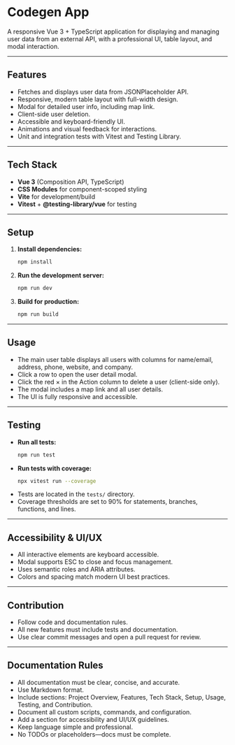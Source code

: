 # Codegen App

A responsive Vue 3 + TypeScript application for displaying and managing user data from an external API, with a professional UI, table layout, and modal interaction.

---

## Features

- Fetches and displays user data from JSONPlaceholder API.
- Responsive, modern table layout with full-width design.
- Modal for detailed user info, including map link.
- Client-side user deletion.
- Accessible and keyboard-friendly UI.
- Animations and visual feedback for interactions.
- Unit and integration tests with Vitest and Testing Library.

---

## Tech Stack

- **Vue 3** (Composition API, TypeScript)
- **CSS Modules** for component-scoped styling
- **Vite** for development/build
- **Vitest** + **@testing-library/vue** for testing

---

## Setup

1. **Install dependencies:**

   ```sh
   npm install
   ```

2. **Run the development server:**

   ```sh
   npm run dev
   ```

3. **Build for production:**
   ```sh
   npm run build
   ```

---

## Usage

- The main user table displays all users with columns for name/email, address, phone, website, and company.
- Click a row to open the user detail modal.
- Click the red × in the Action column to delete a user (client-side only).
- The modal includes a map link and all user details.
- The UI is fully responsive and accessible.

---

## Testing

- **Run all tests:**
  ```sh
  npm run test
  ```
- **Run tests with coverage:**
  ```sh
  npx vitest run --coverage
  ```
- Tests are located in the `tests/` directory.
- Coverage thresholds are set to 90% for statements, branches, functions, and lines.

---

## Accessibility & UI/UX

- All interactive elements are keyboard accessible.
- Modal supports ESC to close and focus management.
- Uses semantic roles and ARIA attributes.
- Colors and spacing match modern UI best practices.

---

## Contribution

- Follow code and documentation rules.
- All new features must include tests and documentation.
- Use clear commit messages and open a pull request for review.

---

## Documentation Rules

- All documentation must be clear, concise, and accurate.
- Use Markdown format.
- Include sections: Project Overview, Features, Tech Stack, Setup, Usage, Testing, and Contribution.
- Document all custom scripts, commands, and configuration.
- Add a section for accessibility and UI/UX guidelines.
- Keep language simple and professional.
- No TODOs or placeholders—docs must be complete.
